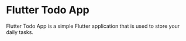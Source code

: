 
# Flutter Todo App

Flutter Todo App is a  simple Flutter application that is used to store your daily tasks.



